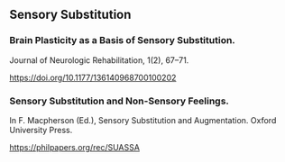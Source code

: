 ## Sensory Substitution

### Brain Plasticity as a Basis of Sensory Substitution. 

Journal of Neurologic Rehabilitation, 1(2), 67–71. 

https://doi.org/10.1177/136140968700100202



### Sensory Substitution and Non-Sensory Feelings. 

In F. Macpherson (Ed.), Sensory Substitution and Augmentation. Oxford University Press. 

https://philpapers.org/rec/SUASSA